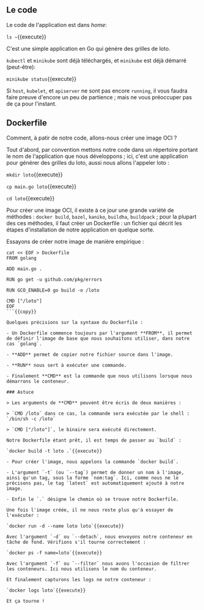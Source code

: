 ## Le code

Le code de l'application est dans *home*:

`ls ~`{{execute}}

C'est une simple application en Go qui génére des grilles de loto.

`kubectl` et `minikube` sont déjà téléchargés, et `minikube` est déjà démarré (peut-être):

`minikube status`{{execute}}

Si `host`, `kubelet`, et `apiserver` ne sont pas encore `running`, il vous faudra faire preuve d'encore un peu de partience ; mais ne vous préoccuper pas de ça pour l'instant.

## Dockerfile

Comment, à patir de notre code, allons-nous créer une image OCI ?

Tout d'abord, par convention mettons notre code dans un répertoire portant le nom de l'application que nous développons ; ici, c'est une application pour générer des grilles du loto, aussi nous allons l'appeler loto :

`mkdir loto`{{execute}}

`cp main.go loto`{{execute}}

`cd loto`{{execute}}

Pour créer une image OCI, il existe à ce jour une grande variété de méthodes : `docker build`, `bazel`, `kaniko`, `buildha`, `buildpack` ; pour la plupart des ces méthodes, il faut créer un Dockerfile : un fichier qui décrit les étapes d'installation de notre application en quelque sorte.

Essayons de créer notre image de manière empirique :

```
cat << EOF > Dockerfile
FROM golang

ADD main.go .

RUN go get -u github.com/pkg/errors

RUN GCO_ENABLE=0 go build -o /loto

CMD ["/loto"]
EOF
```{{copy}}

Quelques précisions sur la syntaxe du Dockerfile :

- Un Dockerfile commence toujours par l'argument **FROM**, il permet de définir l'image de base que nous souhaitons utiliser, dans notre cas `golang`.

- **ADD** permet de copier notre fichier source dans l'image.

- **RUN** nous sert à exécuter une commande.

- Finalement **CMD** est la commande que nous utilisons lorsque nous démarrons le conteneur.

### Astuce

> Les arguments de **CMD** peuvent être écris de deux manières :

> `CMD /loto` dans ce cas, la commande sera exécutée par le shell : `/bin/sh -c /loto`

> `CMD ["/loto"]`, le binaire sera exécuté directement.

Notre Dockerfile étant prêt, il est temps de passer au `build` :

`docker build -t loto .`{{execute}}

- Pour créer l'image, nous appelons la commande `docker build`.

- L'argument `-t` (ou `--tag`) permet de donner un nom à l'image, ainsi qu'un tag, sous la forme `nom:tag`. Ici, comme nous ne le précisons pas, le tag `latest` est automatiquement ajouté à notre image.

- Enfin le `.` désigne le chemin où se trouve notre Dockerfile.

Une fois l'image créée, il ne nous reste plus qu'à essayer de l'exécuter :

`docker run -d --name loto loto`{{execute}}

Avec l'argument `-d` ou `--detach`, nous envoyons notre conteneur en tâche de fond. Vérifions s'il tourne correctement :

`docker ps -f name=loto`{{execute}}

Avec l'argument `-f` ou `--filter` nous avons l'occasion de filtrer les conteneurs. Ici nous utilisons le nom du conteneur.

Et finalement capturons les logs ne notre conteneur :

`docker logs loto`{{execute}}

Et ça tourne !